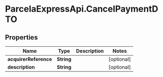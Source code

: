 # ParcelaExpressApi.CancelPaymentDTO

## Properties
Name | Type | Description | Notes
------------ | ------------- | ------------- | -------------
**acquirerReference** | **String** |  | [optional] 
**description** | **String** |  | [optional] 
